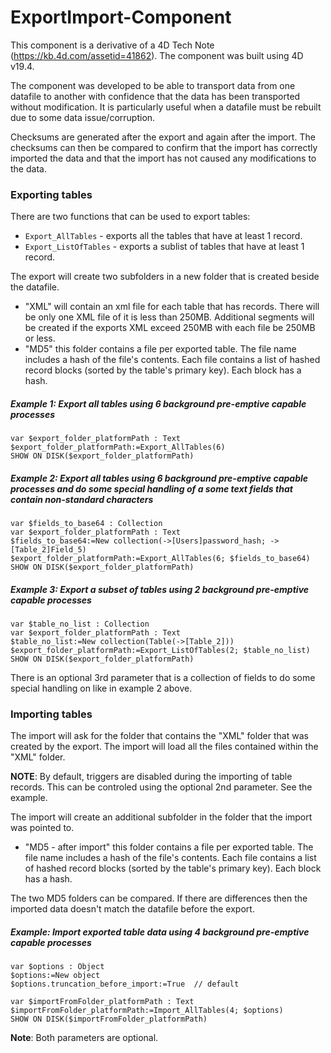 # ExportImport-Component
This component is a derivative of a 4D Tech Note (https://kb.4d.com/assetid=41862). The component was built using 4D v19.4.

The component was developed to be able to transport data from one datafile to another with confidence that the data has been transported without modification. It is particularly useful when a datafile must be rebuilt due to some data issue/corruption.

Checksums are generated after the export and again after the import. The checksums can then be compared to confirm that the import has correctly imported the data and that the import has not caused any modifications to the data.

### Exporting tables
There are two functions that can be used to export tables:
- `Export_AllTables` - exports all the tables that have at least 1 record.
- `Export_ListOfTables` - exports a sublist of tables that have at least 1 record.

The export will create two subfolders in a new folder that is created beside the datafile.
- "XML" will contain an xml file for each table that has records. There will be only one XML file of it is less than 250MB. Additional segments will be created if the exports XML exceed 250MB with each file be 250MB or less.
- "MD5" this folder contains a file per exported table. The file name includes a hash of the file's contents. Each file contains a list of hashed record blocks (sorted by the table's primary key). Each block has a hash.

##### Example 1: Export all tables using 6 background pre-emptive capable processes
```4d
var $export_folder_platformPath : Text
$export_folder_platformPath:=Export_AllTables(6)
SHOW ON DISK($export_folder_platformPath)
```

##### Example 2: Export all tables using 6 background pre-emptive capable processes and do some special handling of a some text fields that contain non-standard characters
```4d
var $fields_to_base64 : Collection
var $export_folder_platformPath : Text
$fields_to_base64:=New collection(->[Users]password_hash; ->[Table_2]Field_5)
$export_folder_platformPath:=Export_AllTables(6; $fields_to_base64)
SHOW ON DISK($export_folder_platformPath)
```

##### Example 3: Export a subset of tables using 2 background pre-emptive capable processes
```4d
var $table_no_list : Collection
var $export_folder_platformPath : Text
$table_no_list:=New collection(Table(->[Table_2]))
$export_folder_platformPath:=Export_ListOfTables(2; $table_no_list)
SHOW ON DISK($export_folder_platformPath)
```

There is an optional 3rd parameter that is a collection of fields to do some special handling on like in example 2 above.


### Importing tables
The import will ask for the folder that contains the "XML" folder that was created by the export. The import will load all the files contained within the "XML" folder.

**NOTE**: By default, triggers are disabled during the importing of table records. This can be controled using the optional 2nd parameter. See the example.

The import will create an additional subfolder in the folder that the import was pointed to.
- "MD5 - after import" this folder contains a file per exported table. The file name includes a hash of the file's contents. Each file contains a list of hashed record blocks (sorted by the table's primary key). Each block has a hash.

The two MD5 folders can be compared. If there are differences then the imported data doesn't match the datafile before the export.


##### Example: Import exported table data using 4 background pre-emptive capable processes
```4d
var $options : Object
$options:=New object
$options.truncation_before_import:=True  // default

var $importFromFolder_platformPath : Text
$importFromFolder_platformPath:=Import_AllTables(4; $options)
SHOW ON DISK($importFromFolder_platformPath)
```

**Note**: Both parameters are optional.